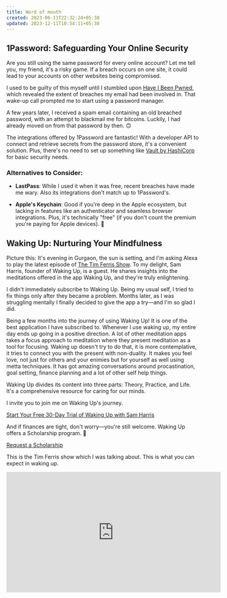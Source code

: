 ```yaml
---
title: Word of mouth
created: 2023-06-11T22:32:24+05:30
updated: 2023-12-11T10:54:11+05:30
---
```

## 1Password: Safeguarding Your Online Security

Are you still using the same password for every online account? Let me tell you, my friend, it's a risky game. If a breach occurs on one site, it could lead to your accounts on other websites being compromised.

I used to be guilty of this myself until I stumbled upon [Have I Been Pwned](https://haveibeenpwned.com/), which revealed the extent of breaches my email had been involved in. That wake-up call prompted me to start using a password manager.

A few years later, I received a spam email containing an old breached password, with an attempt to blackmail me for bitcoins. Luckily, I had already moved on from that password by then. 🙃

The integrations offered by 1Password are fantastic! With a developer API to connect and retrieve secrets from the password store, it's a convenient solution. Plus, there's no need to set up something like [Vault by HashiCorp](https://www.vaultproject.io/) for basic security needs.

### Alternatives to Consider:

- **LastPass**: While I used it when it was free, recent breaches have made me wary. Also its integrations don't match up to 1Password's.

- **Apple's Keychain**: Good if you're deep in the Apple ecosystem, but lacking in features like an authenticator and seamless browser integrations. Plus, it's technically "free" (if you don't count the premium you're paying for Apple devices). 🤫


## Waking Up: Nurturing Your Mindfulness

Picture this: It's evening in Gurgaon, the sun is setting, and I'm asking Alexa to play the latest episode of [The Tim Ferris Show](https://chatgpt.com/c/a7230c55-d57b-4cd6-9801-92ce1f036b3a). To my delight, Sam Harris, founder of Waking Up, is a guest. He shares insights into the meditations offered in the app Waking Up, and they're truly enlightening.

I didn't immediately subscribe to Waking Up. Being my usual self, I tried to fix things only after they became a problem. Months later, as I was struggling mentally I finally decided to give the app a try—and I'm so glad I did.

Being a few months into the journey of using Waking Up! It is one of the best application I have subscribed to. Whenever I use waking up, my entire day ends up going in a positive direction. A lot of other meditation apps takes a focus approach to meditation where they present meditation as a tool for focusing. Waking up doesn't try to do that, it is more contemplative, it tries to connect you with the present with non-duality. It makes you feel love, not just for others and your enimies but for yourself as well using metta techniques. It has got amazing conversations around procastination, goal setting, finance planning and a lot of other self help things. 


Waking Up divides its content into three parts: Theory, Practice, and Life. It's a comprehensive resource for caring for our minds.

I invite you to join me on Waking Up's journey.

[Start Your Free 30-Day Trial of Waking Up with Sam Harris](https://dynamic.wakingup.com/shareOpenAccess/SC07A7834)

And if finances are tight, don't worry—you're still welcome. Waking Up offers a Scholarship program. 💞

[Request a Scholarship](https://app.wakingup.com/scholarship)

This is the Tim Ferris show which I was talking about. This is what you can expect in waking up.

<iframe width="560" height="315" src="https://www.youtube.com/embed/hNcZ-qiy6yc?start=610" title="YouTube video player" frameborder="0" allow="accelerometer; autoplay; clipboard-write; encrypted-media; gyroscope; picture-in-picture; web-share" allowfullscreen></iframe>
